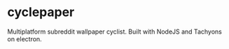 # cyclepaper

Multiplatform subreddit wallpaper cyclist. Built with NodeJS and Tachyons on electron.